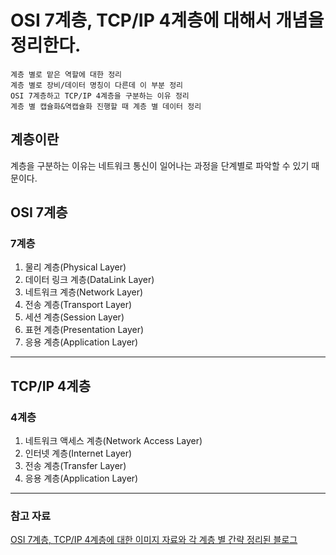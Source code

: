 # OSI 7계층, TCP/IP 4계층에 대해서 개념을 정리한다.

```
계층 별로 맡은 역할에 대한 정리  
계층 별로 장비/데이터 명칭이 다른데 이 부분 정리  
OSI 7계층하고 TCP/IP 4계층을 구분하는 이유 정리  
계층 별 캡슐화&역캡슐화 진행할 때 계층 별 데이터 정리
```

## 계층이란

계층을 구분하는 이유는 네트워크 통신이 일어나는 과정을 단계별로 파악할 수 있기 때문이다.

## OSI 7계층

### 7계층

1. 물리 계층(Physical Layer)
2. 데이터 링크 계층(DataLink Layer)
3. 네트워크 계층(Network Layer)
4. 전송 계층(Transport Layer)
5. 세션 계층(Session Layer)
6. 표현 계층(Presentation Layer)
7. 응용 계층(Application Layer)

---

## TCP/IP 4계층

### 4계층

1. 네트워크 액세스 계층(Network Access Layer)
2. 인터넷 계층(Internet Layer)
3. 전송 계층(Transfer Layer)
4. 응용 계층(Application Layer)

---

### 참고 자료

[OSI 7계층, TCP/IP 4계층에 대한 이미지 자료와 각 계층 별 간략 정리된 블로그](https://lxxyeon.tistory.com/155)